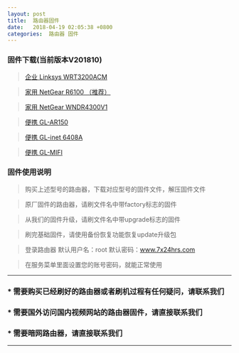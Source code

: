 ```yaml
---
layout: post
title:  路由器固件
date:   2018-04-19 02:05:38 +0800
categories:  路由器 固件
---
```


### 固件下载(当前版本V201810)

>[企业 Linksys WRT3200ACM](/files/3200.zip "企业")

>[家用 NetGear R6100 （推荐）](/files/6100.zip "家用")

>[家用 NetGear WNDR4300V1](/files/4300.zip "家用")

>[便携 GL-AR150](/files/150.zip "车载")

>[便携 GL-inet 6408A](/files/6408.zip "车载")

>[便携 GL-MIFI](/files/mifi.zip "车载高级版")

### 固件使用说明

>购买上述型号的路由器，下载对应型号的固件文件，解压固件文件

>原厂固件的路由器，请刷文件名中带factory标志的固件

>从我们的固件升级，请刷文件名中带upgrade标志的固件

>刷完基础固件，请使用备份恢复功能恢复update升级包

>登录路由器 默认用户名：root 默认密码：www.7x24hrs.com

>在服务菜单里面设置您的账号密码，就能正常使用

****
### * 需要购买已经刷好的路由器或者刷机过程有任何疑问，请联系我们
### * 需要国外访问国内视频网站的路由器固件，请直接联系我们
### * 需要暗网路由器，请直接联系我们
****
